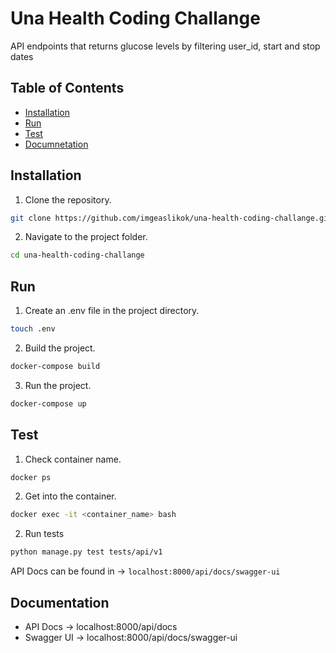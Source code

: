 # Una Health Coding Challange

API endpoints that returns glucose levels by filtering user_id, start and stop dates


## Table of Contents

- [Installation](#installation)
- [Run](#run)
- [Test](#test)
- [Documnetation](#documentation)


## Installation

1. Clone the repository.

```bash
git clone https://github.com/imgeaslikok/una-health-coding-challange.git
```

2. Navigate to the project folder.

```bash
cd una-health-coding-challange
```


## Run

1. Create an .env file in the project directory.

```bash
touch .env
```


2. Build the project.

```bash
docker-compose build
```

3. Run the project.

```bash
docker-compose up
```


## Test

1. Check container name.

```bash
docker ps
```

2. Get into the container.

```bash
docker exec -it <container_name> bash
```

2. Run tests
```bash
python manage.py test tests/api/v1
```

API Docs can be found in -> `localhost:8000/api/docs/swagger-ui`



## Documentation

- API Docs ->   localhost:8000/api/docs
- Swagger UI -> localhost:8000/api/docs/swagger-ui
